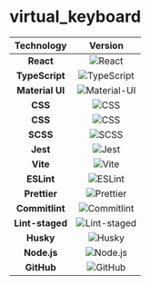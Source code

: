 # virtual_keyboard

|   Technology    |                                                   Version                                                   |
| :-------------: | :---------------------------------------------------------------------------------------------------------: |
|    **React**    |           ![React](https://img.shields.io/badge/React-^19.0.0-61DAFB?logo=react&logoColor=white)            |
| **TypeScript**  |    ![TypeScript](https://img.shields.io/badge/TypeScript-~5.7.2-3178C6?logo=typescript&logoColor=white)     |
| **Material UI** |     ![Material-UI](https://img.shields.io/badge/Material--UI-v7.1.0-blue.svg?logo=mui&logoColor=white)      |
|     **CSS**     |             ![CSS](https://img.shields.io/badge/CSS-639?logo=css&logoColor=fff)                             | 
|    **CSS**      |            ![CSS](https://img.shields.io/badge/CSS--3-639?logo=css&logoColor=white)                         |
|    **SCSS**     |           ![SCSS](https://img.shields.io/badge/SCSS--CD6799?logo=sass&logoColor=white)                      |
|    **Jest**     |             ![Jest](https://img.shields.io/badge/Jest-^29.7.0-C21325?logo=jest&logoColor=white)             |
|    **Vite**     |             ![Vite](https://img.shields.io/badge/Vite-^6.3.1-646CFF?logo=vite&logoColor=white)              |
|   **ESLint**    |          ![ESLint](https://img.shields.io/badge/ESLint-^9.26.0-4B32C3?logo=eslint&logoColor=white)          |
|  **Prettier**   |       ![Prettier](https://img.shields.io/badge/Prettier-^3.5.3-F7B93E?logo=prettier&logoColor=white)        |
| **Commitlint**  |    ![Commitlint](https://img.shields.io/badge/Commitlint-^19.8.0-3F51B5?logo=commitlint&logoColor=white)    |
| **Lint-staged** | ![Lint-staged](https://img.shields.io/badge/Lint--staged-^15.5.1-DB7093?logo=githubactions&logoColor=white) |
|    **Husky**    |            ![Husky](https://img.shields.io/badge/Husky-^9.1.7-5D3A00?logo=husky&logoColor=white)            |
|   **Node.js**   |        ![Node.js](https://img.shields.io/badge/Node.js-v22.15.0-339933?logo=node.js&logoColor=white)        |
|   **GitHub**    |        ![GitHub](https://img.shields.io/badge/GitHub-Repository-181717?logo=github&logoColor=white)         |
